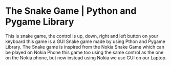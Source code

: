 # The Snake Game | Python and Pygame Library
This is snake game, the control is up, down, right and left button on your keyboard
this game is a GUI Snake game made by using Pthon and Pygame Library.
The Snake game is inspired from the Nokia Snake Game which can be played on Nokia Phone
this game too using the same control as the one on the Nokia phone, but now instead
using Nokia we use GUI on our Laptop.